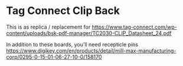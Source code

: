 # Tag Connect Clip Back

This is as replica / replacement for https://www.tag-connect.com/wp-content/uploads/bsk-pdf-manager/TC2030-CLIP_Datasheet_24.pdf

In addition to these boards, you'll need recepticle pins https://www.digikey.com/en/products/detail/mill-max-manufacturing-corp/0295-0-15-01-06-27-10-0/158170
